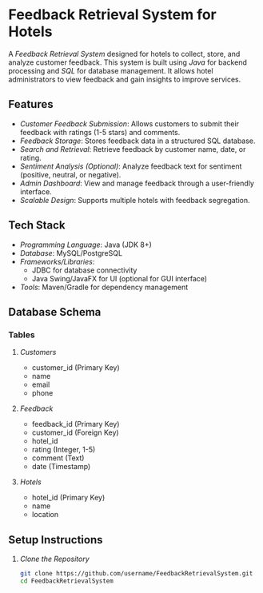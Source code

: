 # Feedback Retrieval System for Hotels

A *Feedback Retrieval System* designed for hotels to collect, store, and analyze customer feedback. This system is built using *Java* for backend processing and *SQL* for database management. It allows hotel administrators to view feedback and gain insights to improve services.

## Features

- *Customer Feedback Submission*: Allows customers to submit their feedback with ratings (1-5 stars) and comments.
- *Feedback Storage*: Stores feedback data in a structured SQL database.
- *Search and Retrieval*: Retrieve feedback by customer name, date, or rating.
- *Sentiment Analysis (Optional)*: Analyze feedback text for sentiment (positive, neutral, or negative).
- *Admin Dashboard*: View and manage feedback through a user-friendly interface.
- *Scalable Design*: Supports multiple hotels with feedback segregation.

## Tech Stack

- *Programming Language*: Java (JDK 8+)
- *Database*: MySQL/PostgreSQL
- *Frameworks/Libraries*:
  - JDBC for database connectivity
  - Java Swing/JavaFX for UI (optional for GUI interface)
- *Tools*: Maven/Gradle for dependency management

## Database Schema

### Tables

1. *Customers*
   - customer_id (Primary Key)
   - name
   - email
   - phone

2. *Feedback*
   - feedback_id (Primary Key)
   - customer_id (Foreign Key)
   - hotel_id
   - rating (Integer, 1-5)
   - comment (Text)
   - date (Timestamp)

3. *Hotels*
   - hotel_id (Primary Key)
   - name
   - location

## Setup Instructions

1. *Clone the Repository*  
   ```bash
   git clone https://github.com/username/FeedbackRetrievalSystem.git
   cd FeedbackRetrievalSystem

